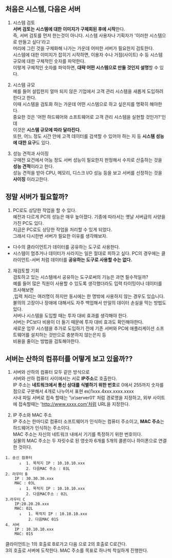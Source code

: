 ## 처음은 시스템, 다음은 서버

1. 시스템 검토  
**서버 검토는 시스템에 대한 이미지가 구체회된 후에 시작**한다.  
즉, 서버 검토를 먼저 한는것이 아니다. 시스템 사용자나 기획자가 '이러한 시스템으로 만들고 싶다'라고  
머리에 그린 것을 구체화해 나가는 가운데 어떠한 서버가 필요한지 검토한다.  
시스템에 대한 이미지가 잡히기 시작하면, 이용자 수나 거점(사이트) 수 등 시스템 규모에 대한 구체적인 숫자를 파악한다.  
이렇게 구체적인 숫자를 파악하면, **대략 어떤 시스템으로 만들 것인지 설명**할 수 있다.  

2. 시스템 규모  
예를 들어 설립한지 얼마 되지 않은 기업에서 고객 관리 시스템을 새롭게 도입하려 한다고 한다.  
이때 시스템을 검토화 하는 가운데 어떤 시스템으로 하고 싶은지를 명확히 해야한다.  
중요한 것은 '어떤 하드웨어와 소프트웨어로 고객 관리 시스템을 실현할 것인가?'인데  
이것은 **시스템 규모에 따라 달라진다.**  
또한, 어느 정도 시간 안에 고객 데이터를 검색할 수 있어야 하는 지 등 **시스템 성능에 대한 요구**도 있다.  

3. 성능 견적과 사이징  
구매전 요건에서 어능 정도 서버 성능이 필요한지 판정해서 수치로 산출하는 것을 **성능 견적**이라고 한다.  
성능 견적을 받아 CPU, 메모리, 디스크 I/O 성능 등을 보고 서버를 선정하는 것을 **사이징** 이라고한다.  

## 정말 서버가 필요할까?

1. PC로도 상당한 작업을 할 수 있다.  
예전과 다르게 PC의 성능은 매우 높아졌다. 기종에 따라서는 옛날 서버급의 사양을 가진 PC도 있다.  
지금은 PC로도 상당한 작업을 처리할 수 있게 되었다.  
그래서 다시한번 서버가 필요한 이유를 생각해보자.  
* 다수의 클라이언트가 데이터를 공유하는 도구로 사용한다.
* 시스템이 멈추거나 데이터가 사라지는 일은 절대로 피하고 싶다.
PC의 경우에는 클라이언트-서버 처럼 데이터를 **공유하는 도구로 사용할 수는 없다.**  

2. 재검토할 기회  
검토하고 있는 시스템에서 공유하는 도구로써의 기능은 과연 필수적일까?  
예를 들어 많은 직원이 사용할 수 있도록 생각했더라도 입력 타이밍이나 데이터를 조사해보면  
,입력 처리는 여러명이 하지만 동시에는 한 명밖에 사용하지 않는 경우도 있습니다.  
불의의 고장이나 장애에 대해서도 자주 백업해서 만일의 데이터 손실을 막는 방법도 있다.  
서버나 시스템을 도입할 때는 투자 대비 효과를 생각해야 한다.  
서버는 PC보다 비용이 더 들기 때문에 투자 대비 효과도 확인해야한다.  
새로운 업무 시스템을 추가로 도입하기 전에 기존 서버와 PC에 애플리케이션 소프트웨어를 설치하는 것만으로 충분하지 않는은지 등  
비용을 줄이는 방법을 검토해야한다.  

## 서버는 산하의 컴퓨터를 어떻게 보고 있을까??

1. 서버와 산하의 컴퓨터 모두 같은 방식으로  
서버와 산하 컴퓨터 사이에서는 서로 **IP주소**로 호출한다.  
IP 주소는 **네트워크에서 통신 상대를 식별하기 위한 번호**로 0에서 255까지 숫자를 점으로 구분해서 4개로 나누어서 표현 ex)1xxx.4xxx.xxxx.xxxx  
사내 파일 서버로 접속 할때는 '\\x\server01' 처럼 경로명을 지정하고, 외부 사이트에 접속할때는 'http://www.xxxx.com'처럼 URL을 지정한다.  

2. IP 주소와 MAC 주소  
IP 주소는 한마디로 컴퓨터 소프트웨어가 인식하는 컴퓨터 주소이고, **MAC 주소**는 하드웨어가 인식하는 주소이다.  
MAC 주소는 자신의 네트워크 내에서 기기를 특정하기 위한 번호이다.  
실물의 MAC 주소는 두 자릿수로 된 영숫자 6개를 5개의 콜론이나 하이폰으로 연결한 것이다.  
```
1. 송신 컴퓨터
      ↓  1. 목적지 IP : 10.10.10.xxx
         2. 다음MAC 주소 : 03L
2. 라우터 B
    IP : 30.30.30.xxx
    MAC : 03L
      ↓  1. 목적지 IP : 10.10.10.xxx
         2. 다음MAC주소 : 02L
3.라우터 C   
    IP:20.20.20.xxx
    MAC: 02L
      ↓   1. 목적지 IP : 10.10.10.xxx
          2. 다음MAC 01S
4. 서버 
    IP : 10.10.10.xxx
    MAC: 01S
```  
클라이언트는 1의 호출로 B로가고 다음 으로 2의 호출로 C로간다.  
3의 호출로 서버에 도착한다. MAC 주소를 목표로 하나씩 착실하게 진행한다.
